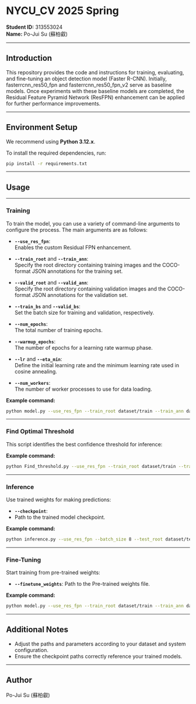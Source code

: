 # NYCU_CV 2025 Spring

**Student ID:** 313553024  
**Name:** Po-Jui Su (蘇柏叡)

---

## Introduction

This repository provides the code and instructions for training, evaluating, and fine-tuning an object detection model (Faster R-CNN). Initially, fasterrcnn_res50_fpn and fasterrcnn_res50_fpn_v2 serve as baseline models. Once experiments with these baseline models are completed, the Residual Feature Pyramid Network (ResFPN) enhancement can be applied for further performance improvements.

---

## Environment Setup

We recommend using **Python 3.12.x**.

To install the required dependencies, run:

```bash
pip install -r requirements.txt
```

---

## Usage

---

### Training

To train the model, you can use a variety of command-line arguments to configure the process. The main arguments are as follows:

- **`--use_res_fpn`**:  
  Enables the custom Residual FPN enhancement.

- **`--train_root`** and **`--train_ann`**:  
  Specify the root directory containing training images and the COCO-format JSON annotations for the training set.

- **`--valid_root`** and **`--valid_ann`**:  
  Specify the root directory containing validation images and the COCO-format JSON annotations for the validation set.

- **`--train_bs`** and **`--valid_bs`**:  
  Set the batch size for training and validation, respectively.

- **`--num_epochs`**:  
  The total number of training epochs.

- **`--warmup_epochs`**:  
  The number of epochs for a learning rate warmup phase.

- **`--lr`** and **`--eta_min`**:  
  Define the initial learning rate and the minimum learning rate used in cosine annealing.

- **`--num_workers`**:  
  The number of worker processes to use for data loading.

**Example command:**  
```bash
python model.py --use_res_fpn --train_root dataset/train --train_ann dataset/train.json --valid_root dataset/valid --valid_ann dataset/valid.json --train_bs 2 --valid_bs 4 --num_epochs 30 --warmup_epochs 5 --lr 1e-4 --eta_min 5e-6 --num_workers 0
```

---

### Find Optimal Threshold

This script identifies the best confidence threshold for inference:

**Example command:**
```bash
python Find_threshold.py --use_res_fpn --train_root dataset/train --train_ann dataset/train.json --valid_root dataset/valid --valid_ann dataset/valid.json --batch_size 4
```

---

### Inference

Use trained weights for making predictions:

- **`--checkpoint`**:
- Path to the trained model checkpoint.

**Example command:**
```bash
python inference.py --use_res_fpn --batch_size 8 --test_root dataset/test --checkpoint best_resfpn_v2.pth
```

---

### Fine-Tuning

Start training from pre-trained weights:

- **`--finetune_weights`**:
  Path to the Pre-trained weights file.

**Example command:**
```bash
python model.py --use_res_fpn --train_root dataset/train --train_ann dataset/train.json --valid_root dataset/valid --valid_ann dataset/valid.json --train_bs 2 --valid_bs 4 --num_epochs 20 --warmup_epochs 1 --lr 5e-6 --eta_min 5e-8 --num_workers 0 --finetune_weights best.pth
```

---

## Additional Notes
- Adjust the paths and parameters according to your dataset and system configuration.
- Ensure the checkpoint paths correctly reference your trained models.

---

## Author

Po-Jui Su (蘇柏叡)
